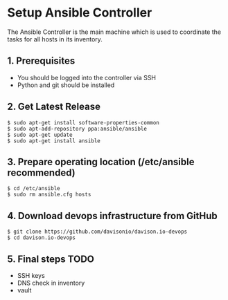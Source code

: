 # Setup Ansible Controller

The Ansible Controller is the main machine which is used to coordinate the tasks for all hosts in its inventory.

## 1. Prerequisites

- You should be logged into the controller via SSH
- Python and git should be installed

## 2. Get Latest Release

```
$ sudo apt-get install software-properties-common
$ sudo apt-add-repository ppa:ansible/ansible
$ sudo apt-get update
$ sudo apt-get install ansible
```

## 3. Prepare operating location (/etc/ansible recommended)

```
$ cd /etc/ansible
$ sudo rm ansible.cfg hosts
```

## 4. Download devops infrastructure from GitHub

```
$ git clone https://github.com/davisonio/davison.io-devops
$ cd davison.io-devops
```
## 5. Final steps TODO
- SSH keys
- DNS check in inventory
- vault
